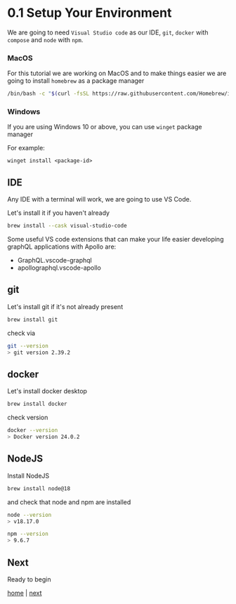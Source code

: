 # 0.1 Setup Your Environment

We are going to need `Visual Studio code` as our IDE, `git`, `docker` with `compose` and `node` with `npm`.

### MacOS

For this tutorial we are working on MacOS and to make things easier we are going to install `homebrew` as a package manager

```bash
/bin/bash -c "$(curl -fsSL https://raw.githubusercontent.com/Homebrew/install/master/install.sh)"
```

### Windows

If you are using Windows 10 or above, you can use `winget` package manager

For example:

```poweshell
winget install <package-id>
```

## IDE

Any IDE with a terminal will work, we are going to use VS Code. 

Let's install it if you haven't already

```bash
brew install --cask visual-studio-code
```

Some useful VS code extensions that can make your life easier developing graphQL applications with Apollo are:

* GraphQL.vscode-graphql
* apollographql.vscode-apollo


## git

Let's install git if it's not already present

```bash
brew install git
```

check via 

```bash
git --version
> git version 2.39.2
```

## docker

Let's install docker desktop

```bash
brew install docker
```

check version

```bash
docker --version
> Docker version 24.0.2
```

## NodeJS

Install NodeJS

```bash
brew install node@18
```

and check that node and npm are installed

```bash
node --version
> v18.17.0
```

```bash
npm --version
> 9.6.7
```

## Next

Ready to begin

[home](../readme.md) | [next](./1_2_create_react-native-project.md)